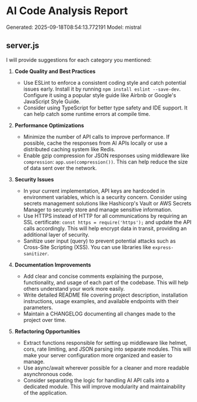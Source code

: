 # AI Code Analysis Report
Generated: 2025-09-18T08:54:13.772191
Model: mistral

## server.js
 I will provide suggestions for each category you mentioned:

1. **Code Quality and Best Practices**
   - Use ESLint to enforce a consistent coding style and catch potential issues early. Install it by running `npm install eslint --save-dev`. Configure it using a popular style guide like Airbnb or Google's JavaScript Style Guide.
   - Consider using TypeScript for better type safety and IDE support. It can help catch some runtime errors at compile time.

2. **Performance Optimizations**
   - Minimize the number of API calls to improve performance. If possible, cache the responses from AI APIs locally or use a distributed caching system like Redis.
   - Enable gzip compression for JSON responses using middleware like `compression`: `app.use(compression())`. This can help reduce the size of data sent over the network.

3. **Security Issues**
   - In your current implementation, API keys are hardcoded in environment variables, which is a security concern. Consider using secrets management solutions like Hashicorp's Vault or AWS Secrets Manager to securely store and manage sensitive information.
   - Use HTTPS instead of HTTP for all communications by requiring an SSL certificate: `const https = require('https');` and update the API calls accordingly. This will help encrypt data in transit, providing an additional layer of security.
   - Sanitize user input (query) to prevent potential attacks such as Cross-Site Scripting (XSS). You can use libraries like `express-sanitizer`.

4. **Documentation Improvements**
   - Add clear and concise comments explaining the purpose, functionality, and usage of each part of the codebase. This will help others understand your work more easily.
   - Write detailed README file covering project description, installation instructions, usage examples, and available endpoints with their parameters.
   - Maintain a CHANGELOG documenting all changes made to the project over time.

5. **Refactoring Opportunities**
   - Extract functions responsible for setting up middleware like helmet, cors, rate limiting, and JSON parsing into separate modules. This will make your server configuration more organized and easier to manage.
   - Use async/await wherever possible for a cleaner and more readable asynchronous code.
   - Consider separating the logic for handling AI API calls into a dedicated module. This will improve modularity and maintainability of the application.

